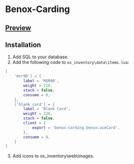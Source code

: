 # Benox-Carding

## [Preview](https://www.youtube.com/watch?v=RoJsSCWcDSM)

## Installation

1. Add SQL to your database.
2. Add the following code to `ox_inventory\data\items.lua`:

```lua
[
    'msr90'] = {
        label = 'MSR90',
        weight = 220,
        stack = false,
        consume = 0,
    },
    ['blank_card'] = {
        label = 'Blank Card',
        weight = 220,
        stack = false,
        client = {
            export = 'benox-carding.benox:useCard',
        },
        consume = 0,
    }
]
```
3. Add icons to ox_inventory\web\images.
